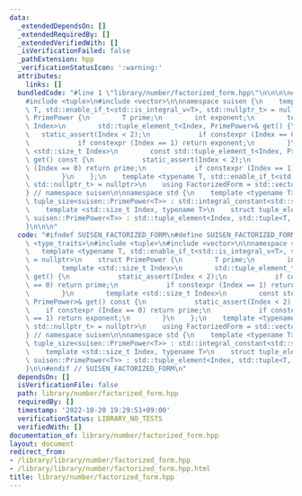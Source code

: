```yaml
---
data:
  _extendedDependsOn: []
  _extendedRequiredBy: []
  _extendedVerifiedWith: []
  _isVerificationFailed: false
  _pathExtension: hpp
  _verificationStatusIcon: ':warning:'
  attributes:
    links: []
  bundledCode: "#line 1 \"library/number/factorized_form.hpp\"\n\n\n\n#include <type_traits>\n\
    #include <tuple>\n#include <vector>\n\nnamespace suisen {\n    template <typename\
    \ T, std::enable_if_t<std::is_integral_v<T>, std::nullptr_t> = nullptr>\n    struct\
    \ PrimePower {\n        T prime;\n        int exponent;\n        template <std::size_t\
    \ Index>\n        std::tuple_element_t<Index, PrimePower>& get() {\n         \
    \   static_assert(Index < 2);\n            if constexpr (Index == 0) return prime;\n\
    \            if constexpr (Index == 1) return exponent;\n        }\n        template\
    \ <std::size_t Index>\n        const std::tuple_element_t<Index, PrimePower>&\
    \ get() const {\n            static_assert(Index < 2);\n            if constexpr\
    \ (Index == 0) return prime;\n            if constexpr (Index == 1) return exponent;\n\
    \        }\n    };\n    template <typename T, std::enable_if_t<std::is_integral_v<T>,\
    \ std::nullptr_t> = nullptr>\n    using FactorizedForm = std::vector<PrimePower>;\n\
    } // namespace suisen\n\nnamespace std {\n    template <typename T>\n    struct\
    \ tuple_size<suisen::PrimePower<T>> : std::integral_constant<std::size_t, 2> {};\n\
    \    template <std::size_t Index, typename T>\n    struct tuple_element<Index,\
    \ suisen::PrimePower<T>> : std::tuple_element<Index, std::tuple<T, int>> {};\n\
    }\n\n\n"
  code: "#ifndef SUISEN_FACTORIZED_FORM\n#define SUISEN_FACTORIZED_FORM\n\n#include\
    \ <type_traits>\n#include <tuple>\n#include <vector>\n\nnamespace suisen {\n \
    \   template <typename T, std::enable_if_t<std::is_integral_v<T>, std::nullptr_t>\
    \ = nullptr>\n    struct PrimePower {\n        T prime;\n        int exponent;\n\
    \        template <std::size_t Index>\n        std::tuple_element_t<Index, PrimePower>&\
    \ get() {\n            static_assert(Index < 2);\n            if constexpr (Index\
    \ == 0) return prime;\n            if constexpr (Index == 1) return exponent;\n\
    \        }\n        template <std::size_t Index>\n        const std::tuple_element_t<Index,\
    \ PrimePower>& get() const {\n            static_assert(Index < 2);\n        \
    \    if constexpr (Index == 0) return prime;\n            if constexpr (Index\
    \ == 1) return exponent;\n        }\n    };\n    template <typename T, std::enable_if_t<std::is_integral_v<T>,\
    \ std::nullptr_t> = nullptr>\n    using FactorizedForm = std::vector<PrimePower>;\n\
    } // namespace suisen\n\nnamespace std {\n    template <typename T>\n    struct\
    \ tuple_size<suisen::PrimePower<T>> : std::integral_constant<std::size_t, 2> {};\n\
    \    template <std::size_t Index, typename T>\n    struct tuple_element<Index,\
    \ suisen::PrimePower<T>> : std::tuple_element<Index, std::tuple<T, int>> {};\n\
    }\n\n#endif // SUISEN_FACTORIZED_FORM\n"
  dependsOn: []
  isVerificationFile: false
  path: library/number/factorized_form.hpp
  requiredBy: []
  timestamp: '2022-10-20 19:29:51+09:00'
  verificationStatus: LIBRARY_NO_TESTS
  verifiedWith: []
documentation_of: library/number/factorized_form.hpp
layout: document
redirect_from:
- /library/library/number/factorized_form.hpp
- /library/library/number/factorized_form.hpp.html
title: library/number/factorized_form.hpp
---
```

